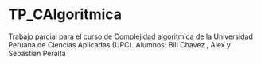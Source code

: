 # TP_CAlgoritmica
Trabajo parcial para el curso de Complejidad algoritmica de la Universidad Peruana de Ciencias Aplicadas (UPC). Alumnos: Bill Chavez , Alex y Sebastian Peralta

